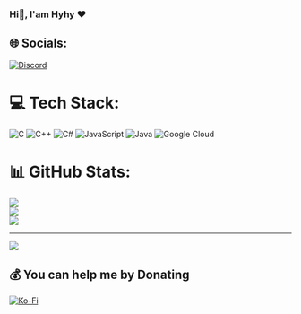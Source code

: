 ### Hi👋, I'am Hyhy ❤️
<!--
**hyhy7/hyhy7** is a ✨ _special_ ✨ repository because its `README.md` (this file) appears on your GitHub profile.

Here are some ideas to get you started:

- 🔭 I’m currently working on ...
- 🌱 I’m currently learning ...
- 👯 I’m looking to collaborate on ...
- 🤔 I’m looking for help with ...
- 💬 Ask me about ...
- 📫 How to reach me: ...
- 😄 Pronouns: ...
- ⚡ Fun fact: ...
-->

## 🌐 Socials:
[![Discord](https://img.shields.io/badge/Discord-%237289DA.svg?logo=discord&logoColor=white)](https://discord.gg/(https://discord.gg/slk-community)) 

# 💻 Tech Stack:
![C](https://img.shields.io/badge/c-%2300599C.svg?style=flat&logo=c&logoColor=white) ![C++](https://img.shields.io/badge/c++-%2300599C.svg?style=flat&logo=c%2B%2B&logoColor=white) ![C#](https://img.shields.io/badge/c%23-%23239120.svg?style=flat&logo=c-sharp&logoColor=white) ![JavaScript](https://img.shields.io/badge/javascript-%23323330.svg?style=flat&logo=javascript&logoColor=%23F7DF1E) ![Java](https://img.shields.io/badge/java-%23ED8B00.svg?style=flat&logo=java&logoColor=white) ![Google Cloud](https://img.shields.io/badge/Google%20Cloud-%234285F4.svg?style=flat&logo=google-cloud&logoColor=white)
# 📊 GitHub Stats:
![](https://github-readme-stats.vercel.app/api?username=hyhy7&theme=radical&hide_border=false&include_all_commits=true&count_private=true)<br/>
![](https://github-readme-streak-stats.herokuapp.com/?user=hyhy7&theme=radical&hide_border=false)<br/>
![](https://github-readme-stats.vercel.app/api/top-langs/?username=hyhy7&theme=radical&hide_border=false&include_all_commits=true&count_private=true&layout=compact)

---
[![](https://visitcount.itsvg.in/api?id=hyhy7&icon=0&color=1)](https://visitcount.itsvg.in)

  ## 💰 You can help me by Donating
  [![Ko-Fi](https://img.shields.io/badge/Ko--fi-F16061?style=for-the-badge&logo=ko-fi&logoColor=white)](https://ko-fi.com/https://ko-fi.com/hyhytro) 

  
<!-- Proudly created with GPRM ( https://gprm.itsvg.in ) -->
